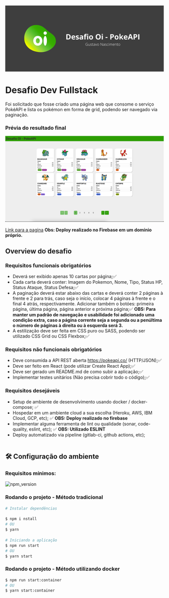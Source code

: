 ![banner](assets/repo/banner.png)

# Desafio Dev Fullstack 

Foi solicitado que fosse criado uma página web que consome o serviço PokéAPI e lista os pokémon em forma de grid, podendo ser navegado via paginação.

### Prévia do resultado final
![page_example](assets/repo/page_example.png)

[Link para a pagina](https://gsndev.com.br)
**Obs: Deploy realizado no Firebase em um domínio próprio.**

## Overview do desafio

### Requisitos funcionais obrigatórios

- Deverá ser exibido apenas 10 cartas por página;:white_check_mark:
- Cada carta deverá conter: Imagem do Pokemon, Nome, Tipo, Status HP, Status Ataque, Status Defesa;:white_check_mark:
- A paginação deverá estar abaixo das cartas e deverá conter 2 páginas à frente e 2 para trás, caso seja o início, colocar 4 páginas à frente e o final 4 atrás, respectivamente. Adicionar também o botóes: primeira página, última página, página anterior e próxima página;:white_check_mark: **OBS: Para manter um padrão de navegação e usabilidade foi adicionado uma condição extra, caso a página corrente seja a segunda ou a penúltima o número de páginas à direita ou à esquerda será 3.**
- A estilização deve ser feita em CSS puro ou SASS, podendo ser utilizado CSS Grid ou CSS Flexbox;:white_check_mark:

### Requisitos não funcionais obrigatórios

- Deve consumida a API REST aberta https://pokeapi.co/ (HTTP/JSON);:white_check_mark:
- Deve ser feito em React (pode utilizar Create React App);:white_check_mark:
- Deve ser gerado um README.md de como subir a aplicação;:white_check_mark:
- Implementar testes unitários (Não precisa cobrir todo o código);:white_check_mark:

### Requisitos desejáveis

- Setup de ambiente de desenvolvimento usando docker / docker- compose; :white_check_mark:
- Hospedar em um ambiente cloud a sua escolha (Heroku, AWS, IBM Cloud, GCP, etc); :white_check_mark: **OBS: Deploy realizado no firebase**
- Implementar alguma ferramenta de lint ou qualidade (sonar, code- quality, eslint, etc); :white_check_mark: **OBS: Utilizado ESLINT**
- Deploy automatizado via pipeline (gitlab-ci, github actions, etc);
<br><br>

## :hammer_and_wrench: Configuração do ambiente
### Requisitos mínimos:
![npm_version](https://img.shields.io/npm/v/react)

### Rodando o projeto - Método tradicional
```bash
# Instalar dependências

$ npm i nstall 
# OU
$ yarn 

# Iniciando a aplicação
$ npm run start
# OU
$ yarn start
```
### Rodando o projeto - Método utilizando docker
```bash
$ npm run start:container
# OU
$ yarn start:container
```